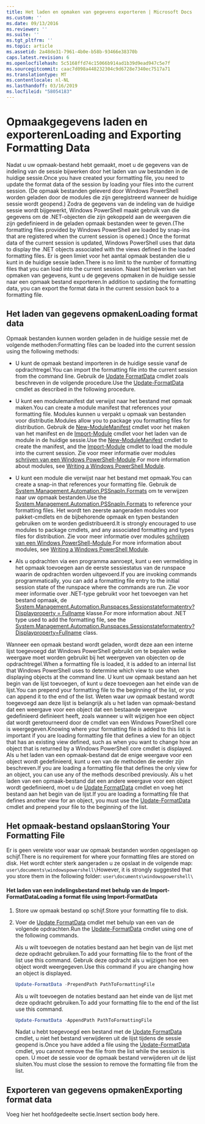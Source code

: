```yaml
---
title: Het laden en opmaken van gegevens exporteren | Microsoft Docs
ms.custom: ''
ms.date: 09/13/2016
ms.reviewer: ''
ms.suite: ''
ms.tgt_pltfrm: ''
ms.topic: article
ms.assetid: 2a48de31-7961-4b0e-b58b-93466e38370b
caps.latest.revision: 6
ms.openlocfilehash: 5c5168ffd74c15066b914ad1b39d9ead947c5e7f
ms.sourcegitcommit: caac7d098a448232304c9d6728e7340ec7517a71
ms.translationtype: MT
ms.contentlocale: nl-NL
ms.lasthandoff: 03/16/2019
ms.locfileid: "58054183"
---
```

# <a name="loading-and-exporting-formatting-data"></a><span data-ttu-id="d46ce-102">Opmaakgegevens laden en exporteren</span><span class="sxs-lookup"><span data-stu-id="d46ce-102">Loading and Exporting Formatting Data</span></span>

<span data-ttu-id="d46ce-103">Nadat u uw opmaak-bestand hebt gemaakt, moet u de gegevens van de indeling van de sessie bijwerken door het laden van uw bestanden in de huidige sessie.</span><span class="sxs-lookup"><span data-stu-id="d46ce-103">Once you have created your formatting file, you need to update the format data of the session by loading your files into the current session.</span></span> <span data-ttu-id="d46ce-104">(De opmaak bestanden geleverd door Windows PowerShell worden geladen door de modules die zijn geregistreerd wanneer de huidige sessie wordt geopend.) Zodra de gegevens van de indeling van de huidige sessie wordt bijgewerkt, Windows PowerShell maakt gebruik van die gegevens om de .NET-objecten die zijn gekoppeld aan de weergaven die zijn gedefinieerd in de geladen opmaak bestanden weer te geven.</span><span class="sxs-lookup"><span data-stu-id="d46ce-104">(The formatting files provided by Windows PowerShell are loaded by snap-ins that are registered when the current session is opened.) Once the format data of the current session is updated, Windows PowerShell uses that data to display the .NET objects associated with the views defined in the loaded formatting files.</span></span> <span data-ttu-id="d46ce-105">Er is geen limiet voor het aantal opmaak bestanden die u kunt in de huidige sessie laden.</span><span class="sxs-lookup"><span data-stu-id="d46ce-105">There is no limit to the number of formatting files that you can load into the current session.</span></span> <span data-ttu-id="d46ce-106">Naast het bijwerken van het opmaken van gegevens, kunt u de gegevens opmaken in de huidige sessie naar een opmaak bestand exporteren.</span><span class="sxs-lookup"><span data-stu-id="d46ce-106">In addition to updating the formatting data, you can export the format data in the current session back to a formatting file.</span></span>

## <a name="loading-format-data"></a><span data-ttu-id="d46ce-107">Het laden van gegevens opmaken</span><span class="sxs-lookup"><span data-stu-id="d46ce-107">Loading format data</span></span>

<span data-ttu-id="d46ce-108">Opmaak bestanden kunnen worden geladen in de huidige sessie met de volgende methoden:</span><span class="sxs-lookup"><span data-stu-id="d46ce-108">Formatting files can be loaded into the current session using the following methods:</span></span>

- <span data-ttu-id="d46ce-109">U kunt de opmaak bestand importeren in de huidige sessie vanaf de opdrachtregel.</span><span class="sxs-lookup"><span data-stu-id="d46ce-109">You can import the formatting file into the current session from the command line.</span></span> <span data-ttu-id="d46ce-110">Gebruik de [Update FormatData](/powershell/module/Microsoft.PowerShell.Utility/Update-FormatData) cmdlet zoals beschreven in de volgende procedure.</span><span class="sxs-lookup"><span data-stu-id="d46ce-110">Use the [Update-FormatData](/powershell/module/Microsoft.PowerShell.Utility/Update-FormatData) cmdlet as described in the following procedure.</span></span>

- <span data-ttu-id="d46ce-111">U kunt een modulemanifest dat verwijst naar het bestand met opmaak maken.</span><span class="sxs-lookup"><span data-stu-id="d46ce-111">You can create a module manifest that references your formatting file.</span></span> <span data-ttu-id="d46ce-112">Modules kunnen u verpakt u opmaak van bestanden voor distributie.</span><span class="sxs-lookup"><span data-stu-id="d46ce-112">Modules allow you to package you formatting files for distribution.</span></span> <span data-ttu-id="d46ce-113">Gebruik de [New-ModuleManifest](/powershell/module/Microsoft.PowerShell.Core/New-ModuleManifest) cmdlet voor het maken van het manifest en de [Import-Module](/powershell/module/Microsoft.PowerShell.Core/Import-Module) cmdlet voor het laden van de module in de huidige sessie.</span><span class="sxs-lookup"><span data-stu-id="d46ce-113">Use the [New-ModuleManifest](/powershell/module/Microsoft.PowerShell.Core/New-ModuleManifest) cmdlet to create the manifest, and the [Import-Module](/powershell/module/Microsoft.PowerShell.Core/Import-Module) cmdlet to load the module into the current session.</span></span> <span data-ttu-id="d46ce-114">Zie voor meer informatie over modules [schrijven van een Windows PowerShell-Module](../module/writing-a-windows-powershell-module.md).</span><span class="sxs-lookup"><span data-stu-id="d46ce-114">For more information about modules, see [Writing a Windows PowerShell Module](../module/writing-a-windows-powershell-module.md).</span></span>

- <span data-ttu-id="d46ce-115">U kunt een module die verwijst naar het bestand met opmaak.</span><span class="sxs-lookup"><span data-stu-id="d46ce-115">You can create a snap-in that references your formatting file.</span></span> <span data-ttu-id="d46ce-116">Gebruik de [System.Management.Automation.PSSnapIn.Formats](/dotnet/api/System.Management.Automation.PSSnapIn.Formats) om te verwijzen naar uw opmaak bestanden.</span><span class="sxs-lookup"><span data-stu-id="d46ce-116">Use the [System.Management.Automation.PSSnapIn.Formats](/dotnet/api/System.Management.Automation.PSSnapIn.Formats) to reference your formatting files.</span></span> <span data-ttu-id="d46ce-117">Het wordt ten zeerste aangeraden modules voor pakket-cmdlets en de bijbehorende opmaak en typen bestanden gebruiken om te worden gedistribueerd.</span><span class="sxs-lookup"><span data-stu-id="d46ce-117">It is strongly encouraged to use modules to package cmdlets, and any associated formatting and types files for distribution.</span></span> <span data-ttu-id="d46ce-118">Zie voor meer informatie over modules [schrijven van een Windows PowerShell-Module](../module/writing-a-windows-powershell-module.md).</span><span class="sxs-lookup"><span data-stu-id="d46ce-118">For more information about modules, see [Writing a Windows PowerShell Module](../module/writing-a-windows-powershell-module.md).</span></span>

- <span data-ttu-id="d46ce-119">Als u opdrachten via een programma aanroept, kunt u een vermelding in het opmaak toevoegen aan de eerste sessiestatus van de runspace waarin de opdrachten worden uitgevoerd.</span><span class="sxs-lookup"><span data-stu-id="d46ce-119">If you are invoking commands programmatically, you can add a formatting file entry to the initial session state of the runspace where the commands are run.</span></span> <span data-ttu-id="d46ce-120">Zie voor meer informatie over .NET-type gebruikt voor het toevoegen van het bestand opmaak, de [System.Management.Automation.Runspaces.Sessionstateformatentry? Displayproperty = Fullname](/dotnet/api/System.Management.Automation.Runspaces.SessionStateFormatEntry) klasse.</span><span class="sxs-lookup"><span data-stu-id="d46ce-120">For more information about .NET type used to add the formatting file, see the [System.Management.Automation.Runspaces.Sessionstateformatentry?Displayproperty=Fullname](/dotnet/api/System.Management.Automation.Runspaces.SessionStateFormatEntry) class.</span></span>

<span data-ttu-id="d46ce-121">Wanneer een opmaak bestand wordt geladen, wordt deze aan een interne lijst toegevoegd dat Windows PowerShell gebruikt om te bepalen welke weergave moet worden gebruikt bij het weergeven van objecten op de opdrachtregel.</span><span class="sxs-lookup"><span data-stu-id="d46ce-121">When a formatting file is loaded, it is added to an internal list that Windows PowerShell uses to determine which view to use when displaying objects at the command line.</span></span> <span data-ttu-id="d46ce-122">U kunt uw opmaak bestand aan het begin van de lijst toevoegen, of kunt u deze toevoegen aan het einde van de lijst.</span><span class="sxs-lookup"><span data-stu-id="d46ce-122">You can prepend your formatting file to the beginning of the list, or you can append it to the end of the list.</span></span> <span data-ttu-id="d46ce-123">Weten waar uw opmaak bestand wordt toegevoegd aan deze lijst is belangrijk als u het laden van opmaak-bestand dat een weergave voor een object dat een bestaande weergave gedefinieerd definieert heeft, zoals wanneer u wilt wijzigen hoe een object dat wordt geretourneerd door de cmdlet van een Windows PowerShell core is  weergegeven.</span><span class="sxs-lookup"><span data-stu-id="d46ce-123">Knowing where your formatting file is added to this list is important if you are loading formatting file that defines a view for an object that has an existing view defined, such as when you want to change how an object that is returned by a Windows PowerShell core cmdlet is displayed.</span></span> <span data-ttu-id="d46ce-124">Als u het laden van een opmaak-bestand dat de enige weergave voor een object wordt gedefinieerd, kunt u een van de methoden die eerder zijn beschreven.</span><span class="sxs-lookup"><span data-stu-id="d46ce-124">If you are loading a formatting file that defines the only view for an object, you can use any of the methods described previously.</span></span>  <span data-ttu-id="d46ce-125">Als u het laden van een opmaak-bestand dat een andere weergave voor een object wordt gedefinieerd, moet u de [Update FormatData](/powershell/module/Microsoft.PowerShell.Utility/Update-FormatData) cmdlet en voeg het bestand aan het begin van de lijst.</span><span class="sxs-lookup"><span data-stu-id="d46ce-125">If you are loading a formatting file that defines another view for an object, you must use the [Update-FormatData](/powershell/module/Microsoft.PowerShell.Utility/Update-FormatData) cmdlet and prepend your file to the beginning of the list.</span></span>

## <a name="storing-your-formatting-file"></a><span data-ttu-id="d46ce-126">Het opmaak-bestand opslaan</span><span class="sxs-lookup"><span data-stu-id="d46ce-126">Storing Your Formatting File</span></span>

<span data-ttu-id="d46ce-127">Er is geen vereiste voor waar uw opmaak bestanden worden opgeslagen op schijf.</span><span class="sxs-lookup"><span data-stu-id="d46ce-127">There is no requirement for where your formatting files are stored on disk.</span></span> <span data-ttu-id="d46ce-128">Het wordt echter sterk aangeraden u ze opslaat in de volgende map: `user\documents\windowspowershell\`</span><span class="sxs-lookup"><span data-stu-id="d46ce-128">However, it is strongly suggested that you store them in the following folder: `user\documents\windowspowershell\`</span></span>

#### <a name="loading-a-format-file-using-import-formatdata"></a><span data-ttu-id="d46ce-129">Het laden van een indelingsbestand met behulp van de Import-FormatData</span><span class="sxs-lookup"><span data-stu-id="d46ce-129">Loading a format file using Import-FormatData</span></span>

1. <span data-ttu-id="d46ce-130">Store uw opmaak bestand op schijf.</span><span class="sxs-lookup"><span data-stu-id="d46ce-130">Store your formatting file to disk.</span></span>

2. <span data-ttu-id="d46ce-131">Voer de [Update FormatData](/powershell/module/Microsoft.PowerShell.Utility/Update-FormatData) cmdlet met behulp van een van de volgende opdrachten.</span><span class="sxs-lookup"><span data-stu-id="d46ce-131">Run the [Update-FormatData](/powershell/module/Microsoft.PowerShell.Utility/Update-FormatData) cmdlet using one of the following commands.</span></span>

   <span data-ttu-id="d46ce-132">Als u wilt toevoegen de notaties bestand aan het begin van de lijst met deze opdracht gebruiken.</span><span class="sxs-lookup"><span data-stu-id="d46ce-132">To add your formatting file to the front of the list use this command.</span></span> <span data-ttu-id="d46ce-133">Gebruik deze opdracht als u wijzigen hoe een object wordt weergegeven.</span><span class="sxs-lookup"><span data-stu-id="d46ce-133">Use this command if you are changing how an object is displayed.</span></span>

   ```powershell
   Update-FormatData -PrependPath PathToFormattingFile
   ```

   <span data-ttu-id="d46ce-134">Als u wilt toevoegen de notaties bestand aan het einde van de lijst met deze opdracht gebruiken.</span><span class="sxs-lookup"><span data-stu-id="d46ce-134">To add your formatting file to the end of the list use this command.</span></span>

   ```powershell
   Update-FormatData -AppendPath PathToFormattingFile
   ```

   <span data-ttu-id="d46ce-135">Nadat u hebt toegevoegd een bestand met de [Update FormatData](/powershell/module/Microsoft.PowerShell.Utility/Update-FormatData) cmdlet, u niet het bestand verwijderen uit de lijst tijdens de sessie geopend is.</span><span class="sxs-lookup"><span data-stu-id="d46ce-135">Once you have added a file using the [Update-FormatData](/powershell/module/Microsoft.PowerShell.Utility/Update-FormatData) cmdlet, you cannot remove the file from the list while the session is open.</span></span> <span data-ttu-id="d46ce-136">U moet de sessie voor de opmaak bestand verwijderen uit de lijst sluiten.</span><span class="sxs-lookup"><span data-stu-id="d46ce-136">You must close the session to remove the formatting file from the list.</span></span>

## <a name="exporting-format-data"></a><span data-ttu-id="d46ce-137">Exporteren van gegevens opmaken</span><span class="sxs-lookup"><span data-stu-id="d46ce-137">Exporting format data</span></span>

<span data-ttu-id="d46ce-138">Voeg hier het hoofdgedeelte sectie.</span><span class="sxs-lookup"><span data-stu-id="d46ce-138">Insert section body here.</span></span>
